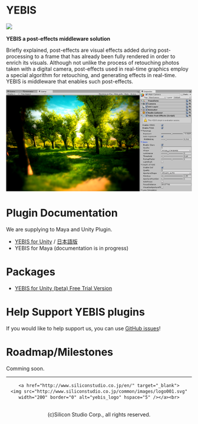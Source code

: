 # YEBIS

[![](http://www.siliconstudio.co.jp/en/products-service/yebis/images/index_il001b.png)](http://www.siliconstudio.co.jp/middleware/yebis/en/)


**YEBIS a post-effects middleware solution**

Briefly explained, post-effects are visual effects added during post-processing to a frame that has already been fully rendered in order to enrich its visuals. Although not unlike the process of retouching photos taken with a digital camera, post-effects used in real-time graphics employ a special algorithm for retouching, and generating effects in real-time.
YEBIS is middleware that enables such post-effects.

![](figure/Editor_sample.png)


# Plugin Documentation

We are supplying to Maya and Unity Plugin.

- [YEBIS for Unity](Yebis4Unity.md "YEBIS for Unity")  /  [日本語版](Yebis4Unity.ja.md "日本語版")
- YEBIS for Maya (documentation is in progress)

# Packages

- [YEBIS for Unity (beta) Free Trial Version](https://siliconstudio.github.io/YebisForUnityBeta/)

# Help Support YEBIS plugins

If you would like to help support us, you can use [GitHub issues](https://github.com/SiliconStudio/YEBIS-plugins/issues)!


# Roadmap/Milestones

Comming soon.

-----

<div align="center">

    <a href="http://www.siliconstudio.co.jp/en/" target="_blank">
    <img src="http://www.siliconstudio.co.jp/common/images/logo001.svg" width="200" border="0" alt="yebis_logo" hspace="5" /></a><br>

<br>
(c)Silicon Studio Corp., all rights reserved.
</div>

